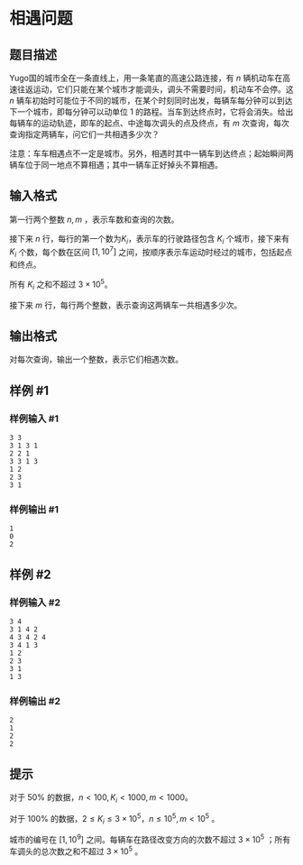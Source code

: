 # 相遇问题

## 题目描述

Yugo国的城市全在一条直线上，用一条笔直的高速公路连接，有 $n$ 辆机动车在高速往返运动，它们只能在某个城市才能调头，调头不需要时间，机动车不会停。这 $n$ 辆车初始时可能位于不同的城市，在某个时刻同时出发，每辆车每分钟可以到达下一个城市，即每分钟可以动单位 $1$ 的路程。当车到达终点时，它将会消失。给出每辆车的运动轨迹，即车的起点、中途每次调头的点及终点，有 $m$ 次查询，每次查询指定两辆车，问它们一共相遇多少次？

注意：车车相遇点不一定是城市。另外，相遇时其中一辆车到达终点；起始瞬间两辆车位于同一地点不算相遇；其中一辆车正好掉头不算相遇。

## 输入格式

第一行两个整数 $n,m$ ，表示车数和查询的次数。

接下来 $n$ 行，每行的第一个数为$K_i$，表示车的行驶路径包含 $K_i$ 个城市，接下来有 $K_i$ 个数，每个数在区间 $[1,10^7]$ 之间，按顺序表示车运动时经过的城市，包括起点和终点。

所有 $K_i$ 之和不超过 $3\times 10^5$。

接下来 $m$ 行，每行两个整数，表示查询这两辆车一共相遇多少次。

## 输出格式

对每次查询，输出一个整数，表示它们相遇次数。

## 样例 #1

### 样例输入 #1
```
3 3
3 1 3 1
2 2 1
3 3 1 3
1 2
2 3
3 1
```

### 样例输出 #1

```
1
0
2
```

## 样例 #2

### 样例输入 #2
```
3 4
3 1 4 2
4 3 4 2 4
3 4 1 3
1 2
2 3
3 1
1 3
```

### 样例输出 #2

```
2
1
2
2
```

## 提示

对于 $50\%$ 的数据，$n<100,K_i<1000,m<1000$。

对于 $100\%$ 的数据，$2\le K_i \le 3\times 10^5$，$n\le 10^5,m<10^5$ 。

城市的编号在 $[1,10^9]$ 之间。每辆车在路径改变方向的次数不超过 $3\times 10^5$ ；所有车调头的总次数之和不超过 $3\times 10^5$ 。
